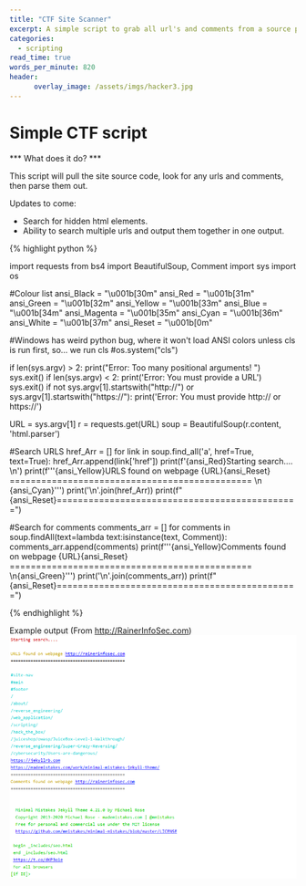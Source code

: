 ```yaml
---
title: "CTF Site Scanner"
excerpt: A simple script to grab all url's and comments from a source page.
categories:
  - scripting
read_time: true
words_per_minute: 820
header:
      overlay_image: /assets/imgs/hacker3.jpg
---
```


# Simple CTF script

*** What does it do? ***

This script will pull the site source code, look for any urls and comments, then parse them out.

Updates to come:
- Search for hidden html elements.
- Ability to search multiple urls and output them together in one output.

{% highlight python %}

import requests
from bs4 import BeautifulSoup, Comment
import sys
import os

#Colour list
ansi_Black = "\u001b[30m"
ansi_Red = "\u001b[31m"
ansi_Green = "\u001b[32m"
ansi_Yellow = "\u001b[33m"
ansi_Blue = "\u001b[34m"
ansi_Magenta = "\u001b[35m"
ansi_Cyan = "\u001b[36m"
ansi_White = "\u001b[37m"
ansi_Reset = "\u001b[0m"

#Windows has weird python bug, where it won't load ANSI colors unless cls is run first, so... we run cls
#os.system("cls")

if len(sys.argv) > 2:
    print("Error: Too many positional arguments! ")
    sys.exit()
if len(sys.argv) < 2:
    print('Error: You must provide a URL')
    sys.exit()
if not sys.argv[1].startswith("http://") or sys.argv[1].startswith("https://"):
    print('Error: You must provide http:// or https://')

URL = sys.argv[1]
r = requests.get(URL)
soup = BeautifulSoup(r.content, 'html.parser')

#Search URLS
href_Arr = []
for link in soup.find_all('a', href=True, text=True):
    href_Arr.append(link['href'])
print(f'{ansi_Red}Starting search.... \n')
print(f'''{ansi_Yellow}URLS found on webpage {URL}{ansi_Reset}
============================================== \n {ansi_Cyan}''')
print('\n'.join(href_Arr))
print(f"{ansi_Reset}==============================================")

#Search for comments
comments_arr = []
for comments in soup.findAll(text=lambda text:isinstance(text, Comment)):
    comments_arr.append(comments)
print(f'''{ansi_Yellow}Comments found on webpage {URL}{ansi_Reset}
============================================== \n{ansi_Green}''')
print('\n'.join(comments_arr))
print(f"{ansi_Reset}==============================================")


{% endhighlight %}

Example output (From http://RainerInfoSec.com)
![Script Output](/assets/imgs/site_script1.PNG)
